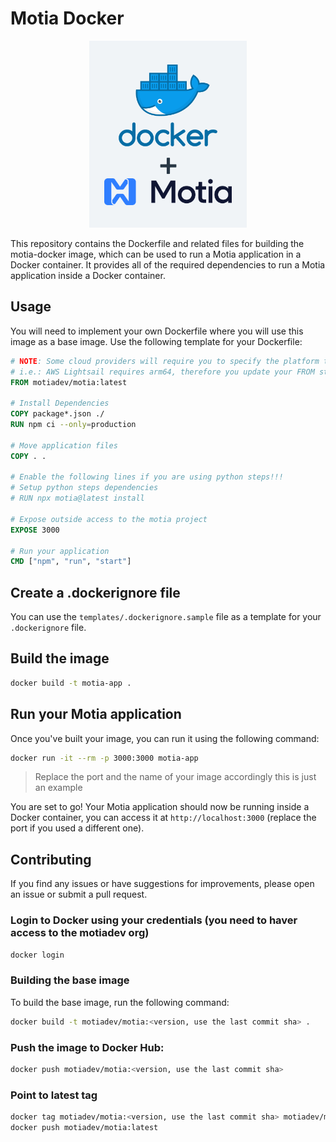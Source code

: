 # Motia Docker

<p align="center">
<img src="./assets/motia-docker.png" alt="motia docker">
</p>

This repository contains the Dockerfile and related files for building the motia-docker image, which can be used to run a Motia application in a Docker container. It provides all of the required dependencies to run a Motia application inside a Docker container.

## Usage

You will need to implement your own Dockerfile where you will use this image as a base image. Use the following template for your Dockerfile:

```dockerfile
# NOTE: Some cloud providers will require you to specify the platform to match your target architecture
# i.e.: AWS Lightsail requires arm64, therefore you update your FROM statement to: FROM --platform=linux/arm64 motiadev/motia:latest
FROM motiadev/motia:latest

# Install Dependencies
COPY package*.json ./
RUN npm ci --only=production

# Move application files
COPY . .

# Enable the following lines if you are using python steps!!!
# Setup python steps dependencies
# RUN npx motia@latest install

# Expose outside access to the motia project
EXPOSE 3000

# Run your application
CMD ["npm", "run", "start"]
```

## Create a .dockerignore file

You can use the `templates/.dockerignore.sample` file as a template for your `.dockerignore` file.

## Build the image

```bash
docker build -t motia-app .
```

## Run your Motia application

Once you've built your image, you can run it using the following command:

```bash
docker run -it --rm -p 3000:3000 motia-app
```

> Replace the port and the name of your image accordingly this is just an example

You are set to go! Your Motia application should now be running inside a Docker container, you can access it at `http://localhost:3000` (replace the port if you used a different one).

## Contributing

If you find any issues or have suggestions for improvements, please open an issue or submit a pull request.

### Login to Docker using your credentials (you need to haver access to the motiadev org)

```bash
docker login
```

### Building the base image

To build the base image, run the following command:

```bash
docker build -t motiadev/motia:<version, use the last commit sha> .
```

### Push the image to Docker Hub:

```bash
docker push motiadev/motia:<version, use the last commit sha>
```

### Point to latest tag

```bash
docker tag motiadev/motia:<version, use the last commit sha> motiadev/motia:latest
docker push motiadev/motia:latest
```
